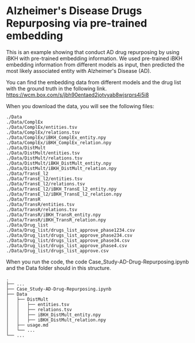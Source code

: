 # Alzheimer's Disease Drugs Repurposing via pre-trained embedding

This is an example showing that conduct AD drug repurposing by using iBKH with pre-trained embedding information. We used pre-trained iBKH embedding information from different models as input, then predicted the most likely associated entity with Alzheimer's Disease (AD).

You can find the embedding data from different models and the drug list with the ground truth in the following link. 
https://wcm.box.com/s/jbh90entaed2jotvyab8wjsrprs4i5i8

When you download the data, you will see the following files:
```
./Data
./Data/ComplEx
./Data/ComplEx/entities.tsv
./Data/ComplEx/relations.tsv
./Data/ComplEx/iBKH_ComplEx_entity.npy
./Data/ComplEx/iBKH_ComplEx_relation.npy
./Data/DistMult
./Data/DistMult/entities.tsv
./Data/DistMult/relations.tsv
./Data/DistMult/iBKH_DistMult_entity.npy
./Data/DistMult/iBKH_DistMult_relation.npy
./Data/TransE_l2
./Data/TransE_l2/entities.tsv
./Data/TransE_l2/relations.tsv
./Data/TransE_l2/iBKH_TransE_l2_entity.npy
./Data/TransE_l2/iBKH_TransE_l2_relation.npy
./Data/TransR
./Data/TransR/entities.tsv
./Data/TransR/relations.tsv
./Data/TransR/iBKH_TransR_entity.npy
./Data/TransR/iBKH_TransR_relation.npy
./Data/Drug_list
./Data/Drug_list/drugs_list_approve_phase1234.csv
./Data/Drug_list/drugs_list_approve_phase234.csv
./Data/Drug_list/drugs_list_approve_phase34.csv
./Data/Drug_list/drugs_list_approve_phase4.csv
./Data/Drug_list/drugs_list_approve.csv
```

When you run the code, the code Case_Study-AD-Drug-Repurposing.ipynb and the Data folder should in this structure.
```
.
├── ...
├── Case_Study-AD-Drug-Repurposing.ipynb
├── Data
│   ├── DistMult          
│   │   ├── entities.tsv 
│   │   ├── relations.tsv
│   │   ├── iBKH_DistMult_entity.npy
│   │   ├── iBKH_DistMult_relation.npy
│   ├── usage.md
│   └── ...
└── ...
```
